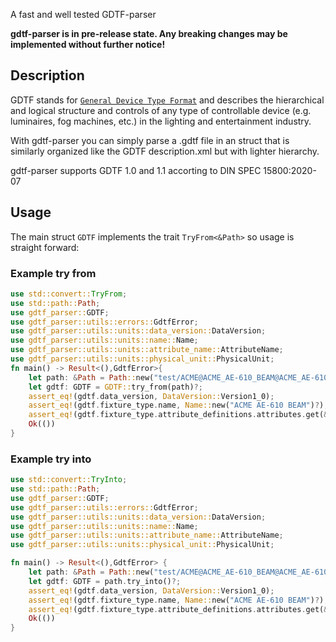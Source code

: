 A fast and well tested GDTF-parser

**gdtf-parser is in pre-release state. Any breaking changes may be implemented without further notice!**

## Description
GDTF stands for [`General Device Type Format`] and describes the hierarchical and logical structure and controls of any type of controllable device (e.g. luminaires, fog machines, etc.) in the lighting and entertainment industry.

With gdtf-parser you can simply parse a .gdtf file in an struct that is similarly organized like the GDTF description.xml but with lighter hierarchy.

gdtf-parser supports GDTF 1.0 and 1.1 accorting to DIN SPEC 15800:2020-07

[`General Device Type Format`]: https://www.gdtf-share.com

## Usage
The main struct `GDTF` implements the trait `TryFrom<&Path>` so usage is straight forward:

### Example try from

```rust
use std::convert::TryFrom;
use std::path::Path;
use gdtf_parser::GDTF;
use gdtf_parser::utils::errors::GdtfError;
use gdtf_parser::utils::units::data_version::DataVersion;
use gdtf_parser::utils::units::name::Name;
use gdtf_parser::utils::units::attribute_name::AttributeName;
use gdtf_parser::utils::units::physical_unit::PhysicalUnit;
fn main() -> Result<(),GdtfError>{
    let path: &Path = Path::new("test/ACME@ACME_AE-610_BEAM@ACME_AE-610_BEAM.gdtf");
    let gdtf: GDTF = GDTF::try_from(path)?;
    assert_eq!(gdtf.data_version, DataVersion::Version1_0);
    assert_eq!(gdtf.fixture_type.name, Name::new("ACME AE-610 BEAM")?);
    assert_eq!(gdtf.fixture_type.attribute_definitions.attributes.get(&AttributeName::Gobo_n_WheelSpin(1)).unwrap().physical_unit, PhysicalUnit::AngularSpeed);
    Ok(())
}
```

### Example try into

```rust
use std::convert::TryInto;
use std::path::Path;
use gdtf_parser::GDTF;
use gdtf_parser::utils::errors::GdtfError;
use gdtf_parser::utils::units::data_version::DataVersion;
use gdtf_parser::utils::units::name::Name;
use gdtf_parser::utils::units::attribute_name::AttributeName;
use gdtf_parser::utils::units::physical_unit::PhysicalUnit;

fn main() -> Result<(),GdtfError> {
    let path: &Path = Path::new("test/ACME@ACME_AE-610_BEAM@ACME_AE-610_BEAM.gdtf");
    let gdtf: GDTF = path.try_into()?;
    assert_eq!(gdtf.data_version, DataVersion::Version1_0);
    assert_eq!(gdtf.fixture_type.name, Name::new("ACME AE-610 BEAM")?);
    assert_eq!(gdtf.fixture_type.attribute_definitions.attributes.get(&AttributeName::Gobo_n_WheelSpin(1)).unwrap().physical_unit, PhysicalUnit::AngularSpeed);
    Ok(())
}
```


